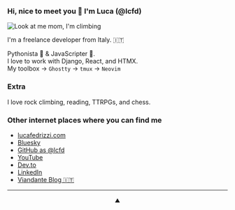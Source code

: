 ### Hi, nice to meet you 👋 I'm Luca (@lcfd)
![Look at me mom, I'm climbing](https://github.com/user-attachments/assets/3b6a87de-328b-4bf3-82fb-e440eccd5228)

I'm a freelance developer from Italy. 🇮🇹

Pythonista 🐍 & JavaScripter 🍟. <br>
I love to work with Django, React, and HTMX.<br>
My toolbox → `Ghostty` → `tmux` → `Neovim`

### Extra
I love rock climbing, reading, TTRPGs, and chess.

### Other internet places where you can find me

* [lucafedrizzi.com](https://lucafedrizzi.com/)
* [Bluesky](https://bsky.app/profile/lcfd.me)
* [GitHub as @lcfd](https://github.com/lcfd)
* [YouTube](https://www.youtube.com/@lcfd)
* [Dev.to](https://dev.to/lcfd)
* [LinkedIn](https://www.linkedin.com/in/luca-fedrizzi/)
* [Viandante Blog 🇮🇹](https://viandante.blog/)

---

<div align=center>⛰️</div>

